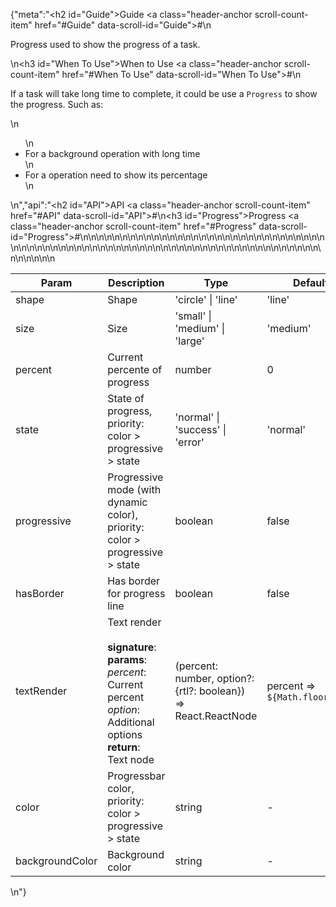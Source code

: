 {"meta":"<h2 id=\"Guide\">Guide <a class=\"header-anchor scroll-count-item\" href=\"#Guide\" data-scroll-id=\"Guide\">#</a></h2>\n<p>Progress used to show the progress of a task.</p>\n<h3 id=\"When To Use\">When to Use <a class=\"header-anchor scroll-count-item\" href=\"#When To Use\" data-scroll-id=\"When To Use\">#</a></h3>\n<p>If a task will take long time to complete, it could be use a <code>Progress</code> to show the progress. Such as:</p>\n<ul>\n<li>For a background operation with long time</li>\n<li>For a operation need to show its percentage</li>\n</ul>\n","api":"<h2 id=\"API\">API <a class=\"header-anchor scroll-count-item\" href=\"#API\" data-scroll-id=\"API\">#</a></h2>\n<h3 id=\"Progress\">Progress <a class=\"header-anchor scroll-count-item\" href=\"#Progress\" data-scroll-id=\"Progress\">#</a></h3>\n<table>\n<thead>\n<tr>\n<th>Param</th>\n<th>Description</th>\n<th>Type</th>\n<th>Default Value</th>\n<th>Required</th>\n</tr>\n</thead>\n<tbody>\n<tr>\n<td>shape</td>\n<td>Shape</td>\n<td>&apos;circle&apos; | &apos;line&apos;</td>\n<td>&apos;line&apos;</td>\n<td></td>\n</tr>\n<tr>\n<td>size</td>\n<td>Size</td>\n<td>&apos;small&apos; | &apos;medium&apos; | &apos;large&apos;</td>\n<td>&apos;medium&apos;</td>\n<td></td>\n</tr>\n<tr>\n<td>percent</td>\n<td>Current percente of progress</td>\n<td>number</td>\n<td>0</td>\n<td></td>\n</tr>\n<tr>\n<td>state</td>\n<td>State of progress, priority: color &gt; progressive &gt; state</td>\n<td>&apos;normal&apos; | &apos;success&apos; | &apos;error&apos;</td>\n<td>&apos;normal&apos;</td>\n<td></td>\n</tr>\n<tr>\n<td>progressive</td>\n<td>Progressive mode (with dynamic color), priority: color &gt; progressive &gt; state</td>\n<td>boolean</td>\n<td>false</td>\n<td></td>\n</tr>\n<tr>\n<td>hasBorder</td>\n<td>Has border for progress line</td>\n<td>boolean</td>\n<td>false</td>\n<td></td>\n</tr>\n<tr>\n<td>textRender</td>\n<td>Text render<br><br><strong>signature</strong>:<br><strong>params</strong>:<br><em>percent</em>: Current percent<br><em>option</em>: Additional options<br><strong>return</strong>:<br>Text node</td>\n<td>(percent: number, option?: {rtl?: boolean}) =&gt; React.ReactNode</td>\n<td>percent =&gt; `${Math.floor(percent)}%`</td>\n<td></td>\n</tr>\n<tr>\n<td>color</td>\n<td>Progressbar color, priority: color &gt; progressive &gt; state</td>\n<td>string</td>\n<td>-</td>\n<td></td>\n</tr>\n<tr>\n<td>backgroundColor</td>\n<td>Background color</td>\n<td>string</td>\n<td>-</td>\n<td></td>\n</tr>\n</tbody>\n</table>\n"}